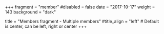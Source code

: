 +++
fragment = "member"
#disabled = false
date = "2017-10-17"
weight = 143
background = "dark"

title = "Members fragment - Multiple members"
#title_align = "left" # Default is center, can be left, right or center
+++
